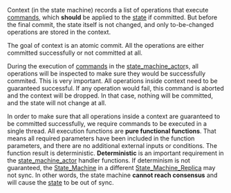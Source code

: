 Context (in the state machine) records a list of operations that execute [commands](commands.md), which **should** be applied to the [state](state.md) if committed. But before the final commit, the state itself is not changed, and only to-be-changed operations are stored in the context.

The goal of context is an atomic commit. All the operations are either committed successfully or not committed at all. 

During the execution of [commands](commands.md) in the [state_machine_actor](state_machine_actor.md)s, all operations will be inspected to make sure they would be successfully commited. This is very important. All operations inside context need to be guaranteed successful. If any operation would fail, this command is aborted and the context will be dropped. In that case, nothing will be committed, and the state will not change at all.

In order to make sure that all operations inside a context are guaranteed to be committed successfully, we require commands to be executed in a single thread. All execution functions are **pure functional functions**. That means all required parameters have been included in the function parameters, and there are no additional external inputs or conditions. The function result is deterministic. **Deterministic** is an important requirement in the [state_machine_actor](state_machine_actor.md) handler functions. If determinism is not guaranteed, the [State_Machine](teaproject/tapp-tutor/State_Machine.md) in a different [State_Machine_Replica](State_Machine_Replica.md) may not sync. In other words, the state machine **cannot reach consensus** and will cause the [state](state.md) to be out of sync.
